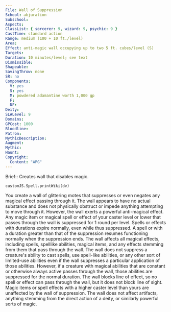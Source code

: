 ```yaml
---
File: Wall of Suppression
School: abjuration
Subschool: 
Aspects: 
ClassList: { sorcerer: 9, wizard: 9, psychic: 9 }
CastTime: standard action
Range: medium (100 + 10 ft./level)
Area: 
Effect: anti-magic wall occupying up to two 5 ft. cubes/level (S)
Targets: 
Duration: 10 minutes/level; see text
Dismissible: 
Shapeable: 
SavingThrow: none
SR: no
Components:
  V: yes
  S: yes
  M: powdered adamantine worth 1,000 gp
  F: 
  DF: 
Deity: 
SLALevel: 9
Domains: 
GPCost: 1000
Bloodline: 
Patron: 
MythicDescription: 
Augment: 
Mythic: 
Haunt: 
Copyright:
  Content: "APG"
---
```

Brief:: Creates wall that disables magic.

```dataviewjs
customJS.Spell.printWiki(dv)
```

You create a wall of glittering motes that suppresses or even negates any magical effect passing through it. The wall appears to have no actual substance and does not physically obstruct or impede anything attempting to move through it. However, the wall exerts a powerful anti-magical effect.  Any magic item or magical spell or effect of your caster level or lower that passes through the wall is suppressed for 1 round per level. Spells or effects with durations expire normally, even while thus suppressed. A spell or with a duration greater than that of the suppression resumes functioning normally when the suppression ends.  The wall affects all magical effects, including spells, spelllike abilities, magical items, and any effects stemming from them that pass through the wall. The wall does not suppress a creature's ability to cast spells, use spell-like abilities, or any other sort of limited-use abilities even if the wall suppresses a particular application of those abilities. However, if a creature with magical abilities that are constant or otherwise always active passes through the wall, those abilities are suppressed for the normal duration.  The wall blocks line of effect, so no spell or effect can pass through the wall, but it does not block line of sight. Magic items or spell effects with a higher caster level than yours are unaffected by the wall of suppression. The wall does not affect artifacts, anything stemming from the direct action of a deity, or similarly powerful sorts of magic.
